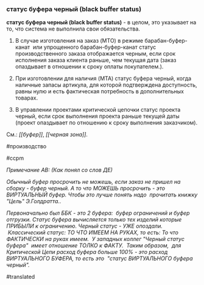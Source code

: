 ### статус буфера черный (black buffer status)

**статус буфера черный (black buffer status)** - в целом, это указывает на то, что система не выполнила свои обязательства.

1. В случае изготовления на заказ (MTO) в режиме барабан-буфер-канат  или упрощенного барабан-буфер-канат статус производственного заказа отображается черным, если срок исполнения заказа клиента раньше, чем текущая дата (заказ опаздывает в отношении к сроку оплаты покупателем.).

2. При изготовлении для наличия (MTA) статус буфера черный, когда наличные запасы артикула, для которой подтверждена доступность, равны нулю и есть фактическая потребность в дополнительных товарах.

3. В управлении проектами критической цепочки статус проекта черный, если срок выполнения проекта раньше текущей даты (проект опаздывает по отношению к сроку выполнения заказчиком).

См.: *[[буфер]]*, *[[черная зона]]*.

#производство

#ccpm

*Примечание АВ: (Как понял со слов ДЕ)*

*Обычный буфер просрочить не можешь, если заказ не пришел на сборку - буфер черный. А то что МОЖЕШЬ просрочить - это ВИРТУАЛЬНЫЙ буфер. Чтобы это лучше понять надо  прочитать книжку "Цель" Э.Голдратта..*

*Первоначально был ББК - это 2 буфера:  буфер ограничений и буфер отгрузки. Статус буфера вычисляется только тех изделий которые ПРИБЫЛИ к ограничению. Черный статус - УЖЕ опоздали.  Классический статус: ТО ЧТО ИМЕЕМ НА РУКАХ, то есть: То что ФАКТИЧЕСКИ на руках имеем.  У западных коллег "Черный статус буфера"  имеет отношение ТОЛКО к ФАКТУ.  Таким образом,  для Критической Цепи расход буфера больше 100% - это расход ВИРТУАЛЬНОГО БУФЕРА, то есть это  "статус ВИРТУАЛЬНОГО буфера черный".*

#translated

